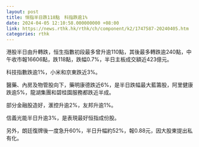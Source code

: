 ```yaml
---
layout: post
title: 恒指半日跌118點　科指跌逾1%
date: 2024-04-05 12:10:58.000000000 +08:00
link: https://news.rthk.hk/rthk/ch/component/k2/1747587-20240405.htm
categories: rthk
---
```


港股半日由升轉跌，恒生指數初段最多曾升逾110點，其後最多轉跌逾240點，中午收市報16606點，跌118點，跌幅0.7%，半日主板成交額近423億元。

科技指數跌逾1%，小米和京東跌近3%。

醫藥、內房及物管股向下，藥明康德跌近6%，是半日跌幅最大藍籌股，阿里健康跌逾5%，龍湖集團和碧桂園服務都跌近半成。

部分金融股造好，滙控升逾2%，友邦升逾1%。

信義光能半日升逾3%，是表現最好恒指成份股。

另外，朗廷復牌後一度急升60%，半日升幅約52%，報0.88元，因大股東提出私有化。
